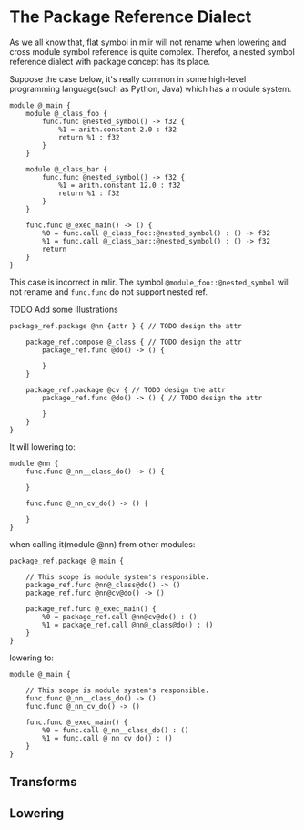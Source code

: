 # The Package Reference Dialect

As we all know that, flat symbol in mlir will not rename when lowering and cross module symbol reference is quite complex. Therefor, a nested symbol reference dialect with package concept has its place.

Suppose the case below, it's really common in some high-level programming language(such as Python, Java) which has a module system.

```mlir
module @_main {
    module @_class_foo {
        func.func @nested_symbol() -> f32 {
            %1 = arith.constant 2.0 : f32
            return %1 : f32
        }
    }

    module @_class_bar {
        func.func @nested_symbol() -> f32 {
            %1 = arith.constant 12.0 : f32
            return %1 : f32
        }
    }

    func.func @_exec_main() -> () {
        %0 = func.call @_class_foo::@nested_symbol() : () -> f32
        %1 = func.call @_class_bar::@nested_symbol() : () -> f32
        return
    }
}
```

This case is incorrect in mlir. The symbol `@module_foo::@nested_symbol` will not rename and `func.func` do not support nested ref. 

TODO Add some illustrations

```mlir
package_ref.package @nn {attr } { // TODO design the attr

    package_ref.compose @_class { // TODO design the attr
        package_ref.func @do() -> () {

        }
    }

    package_ref.package @cv { // TODO design the attr
        package_ref.func @do() -> () { // TODO design the attr

        }
    }
}
```

It will lowering to: 

```mlir
module @nn {
    func.func @_nn__class_do() -> () {

    }

    func.func @_nn_cv_do() -> () {

    }
}
```

when calling it(module @nn) from other modules:

```mlir
package_ref.package @_main {

    // This scope is module system's responsible.
    package_ref.func @nn@_class@do() -> ()
    package_ref.func @nn@cv@do() -> ()
    
    package_ref.func @_exec_main() {
        %0 = package_ref.call @nn@cv@do() : ()
        %1 = package_ref.call @nn@_class@do() : ()
    }
}
```

lowering to:

```mlir
module @_main {

    // This scope is module system's responsible.
    func.func @_nn__class_do() -> ()
    func.func @_nn_cv_do() -> ()
    
    func.func @_exec_main() {
        %0 = func.call @_nn__class_do() : ()
        %1 = func.call @_nn_cv_do() : ()
    }
}
```

## Transforms

## Lowering